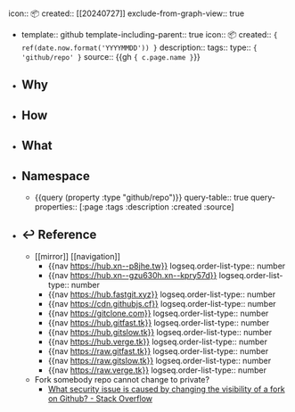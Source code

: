 icon:: 📦
created:: [[20240727]]
exclude-from-graph-view:: true

  - template:: github
    template-including-parent:: true
    icon:: 📦
    created::  ``{ ref(date.now.format('YYYYMMDD')) }``
    description:: 
    tags:: 
    type:: ``{ 'github/repo' }``
    source:: {{gh ``{ c.page.name }``}}
- ## Why
- ## How
- ## What
- ## Namespace
  - {{query (property :type "github/repo")}}
    query-table:: true
    query-properties:: [:page :tags :description :created :source]
- ## ↩ Reference
  - [[mirror]] [[navigation]]
    - {{nav https://hub.xn--p8jhe.tw}}
      logseq.order-list-type:: number
    - {{nav https://hub.xn--gzu630h.xn--kpry57d}}
      logseq.order-list-type:: number
    - {{nav https://hub.fastgit.xyz}}
      logseq.order-list-type:: number
    - {{nav https://cdn.githubjs.cf}}
      logseq.order-list-type:: number
    - {{nav https://gitclone.com}}
      logseq.order-list-type:: number
    - {{nav https://hub.gitfast.tk}}
      logseq.order-list-type:: number
    - {{nav https://hub.gitslow.tk}}
      logseq.order-list-type:: number
    - {{nav https://hub.verge.tk}}
      logseq.order-list-type:: number
    - {{nav https://raw.gitfast.tk}}
      logseq.order-list-type:: number
    - {{nav https://raw.gitslow.tk}}
      logseq.order-list-type:: number
    - {{nav https://raw.verge.tk}}
      logseq.order-list-type:: number
  - Fork somebody repo cannot change to private?
    - [What security issue is caused by changing the visibility of a fork on Github? - Stack Overflow](https://stackoverflow.com/questions/71446341/what-security-issue-is-caused-by-changing-the-visibility-of-a-fork-on-github)